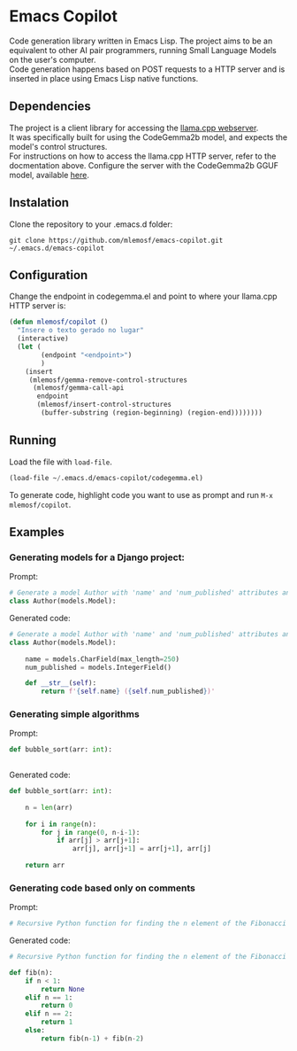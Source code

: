 # Emacs Copilot

Code generation library written in Emacs Lisp. The project aims to be an equivalent to other AI pair programmers, running Small Language Models on the user's computer.  
Code generation happens based on POST requests to a HTTP server and is inserted in place using Emacs Lisp native functions.  

## Dependencies

The project is a client library for accessing the [llama.cpp webserver](https://github.com/ggerganov/llama.cpp/blob/master/examples/server/README.md).  
It was specifically built for using the CodeGemma2b model, and expects the model's control structures.  
For instructions on how to access the llama.cpp HTTP server, refer to the docmentation above. Configure the server with the CodeGemma2b GGUF model, available [here](https://huggingface.co/google/codegemma-2b-GGUF).  

## Instalation

Clone the repository to your .emacs.d folder:

```shell
git clone https://github.com/mlemosf/emacs-copilot.git ~/.emacs.d/emacs-copilot

```

## Configuration

Change the endpoint in codegemma.el and point to where your llama.cpp HTTP server is:

```lisp
(defun mlemosf/copilot ()
  "Insere o texto gerado no lugar"
  (interactive)
  (let (
		(endpoint "<endpoint>")
		)
	(insert
	 (mlemosf/gemma-remove-control-structures
	  (mlemosf/gemma-call-api
	   endpoint
	   (mlemosf/insert-control-structures
		(buffer-substring (region-beginning) (region-end))))))))

```

## Running

Load the file with `load-file`.

```lisp
(load-file ~/.emacs.d/emacs-copilot/codegemma.el)
```

To generate code, highlight code you want to use as prompt and run `M-x mlemosf/copilot`.

## Examples

### Generating models for a Django project:

Prompt:

```python
# Generate a model Author with 'name' and 'num_published' attributes and __str__ method
class Author(models.Model):
```

Generated code:

```python
# Generate a model Author with 'name' and 'num_published' attributes and __str__ method
class Author(models.Model):
    
    name = models.CharField(max_length=250)
    num_published = models.IntegerField()

    def __str__(self):
        return f'{self.name} ({self.num_published})'
```

### Generating simple algorithms

Prompt:
```python
def bubble_sort(arr: int):
	
```

Generated code:
```python
def bubble_sort(arr: int):
    
    n = len(arr)
    
    for i in range(n):
        for j in range(0, n-i-1):
            if arr[j] > arr[j+1]:
                arr[j], arr[j+1] = arr[j+1], arr[j]
            
    return arr

```

### Generating code based only on comments

Prompt:

```python
# Recursive Python function for finding the n element of the Fibonacci sequence

```

Generated code:
```python
# Recursive Python function for finding the n element of the Fibonacci sequence

def fib(n):
    if n < 1:
        return None
    elif n == 1:
        return 0
    elif n == 2:
        return 1
    else:
        return fib(n-1) + fib(n-2)
```




